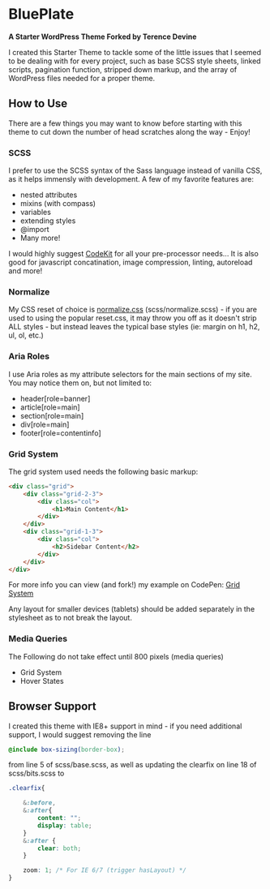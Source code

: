 BluePlate
==========

**A Starter WordPress Theme Forked by Terence Devine**

I created this Starter Theme to tackle some of the little issues that I seemed to be dealing with for every project, such as base SCSS style sheets, linked scripts, pagination function, stripped down markup, and the array of WordPress files needed for a proper theme.

## How to Use

There are a few things you may want to know before starting with this theme to cut down the number of head scratches along the way - Enjoy!

### SCSS

I prefer to use the SCSS syntax of the Sass language instead of vanilla CSS, as it helps immensly with development.  A few of my favorite features are:

* nested attributes
* mixins (with compass)
* variables
* extending styles
* @import
* Many more!

I would highly suggest <a href="http://incident57.com/codekit/" target="_blank">CodeKit</a> for all your pre-processor needs...  It is also good for javascript concatination, image compression, linting, autoreload and more!

### Normalize

My CSS reset of choice is <a href="http://necolas.github.com/normalize.css/" target="_blank">normalize.css</a> (scss/normalize.scss) - if you are used to using the popular reset.css, it may throw you off as it doesn't strip ALL styles - but instead leaves the typical base styles (ie: margin on h1, h2, ul, ol, etc.)

### Aria Roles

I use Aria roles as my attribute selectors for the main sections of my site.  You may notice them on, but not limited to:

* header[role=banner]
* article[role=main]
* section[role=main]
* div[role=main]
* footer[role=contentinfo]

### Grid System

The grid system used needs the following basic markup:

```html
<div class="grid">
	<div class="grid-2-3">
		<div class="col">
			<h1>Main Content</h1>
		</div>
	</div>
	<div class="grid-1-3">
		<div class="col">
			<h2>Sidebar Content</h2>
		</div>
	</div>
</div>
```

For more info you can view (and fork!) my example on CodePen: <a href="http://codepen.io/tdevine33/pen/gaokG" target="_blank">Grid System</a>

Any layout for smaller devices (tablets) should be added separately in the stylesheet as to not break the layout.

### Media Queries

The Following do not take effect until 800 pixels (media queries)

* Grid System
* Hover States

## Browser Support

I created this theme with IE8+ support in mind - if you need additional support, I would suggest removing the line
```scss
@include box-sizing(border-box);
```
from line 5 of scss/base.scss, as well as updating the clearfix on line 18 of scss/bits.scss to
```scss
.clearfix{

	&:before,
	&:after{
	    content: "";
	    display: table;
	} 
	&:after {
		clear: both;
	}

    zoom: 1; /* For IE 6/7 (trigger hasLayout) */
}
```